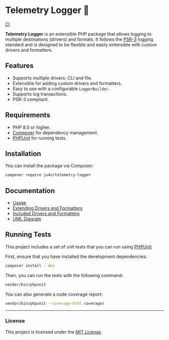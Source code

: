 # Telemetry Logger 📜

[CI](https://github.com/Ju4n/telemetry-package/actions/workflows/ci.yml/badge.svg)

**Telemetry Logger** is an extensible PHP package that allows logging to multiple destinations (drivers) and formats. It follows the [PSR-3](https://www.php-fig.org/psr/psr-3/) logging standard and is designed to be flexible and easily extensible with custom drivers and formatters.

## Features

- Supports multiple drivers: CLI and file.
- Extensible for adding custom drivers and formatters.
- Easy to use with a configurable `LoggerBuilder`.
- Supports log transactions.
- PSR-3 compliant.

## Requirements

- PHP 8.0 or higher.
- [Composer](https://getcomposer.org/) for dependency management.
- [PHPUnit](https://phpunit.de/) for running tests.

## Installation

You can install the package via Composer:

```bash
composer require ju4n/telemetry-logger
```

## Documentation

- [Usage](doc/Usage.md)
- [Extending Drivers and Formatters](/doc/Extend.md)
- [Included Drivers and Formatters](/doc/Drivers-Formaters.md)
- [UML Diagram](/doc/uml_diagram.png)


## Running Tests

This project includes a set of unit tests that you can run using [PHPUnit](https://phpunit.de/).

First, ensure that you have installed the development dependencies:

```bash
composer install --dev
```

Then, you can run the tests with the following command:

```bash
vendor/bin/phpunit
```

You can also generate a code coverage report:

```bash
vendor/bin/phpunit --coverage-html coverage/
```

---
### License

This project is licensed under the [MIT License](https://opensource.org/licenses/MIT).

